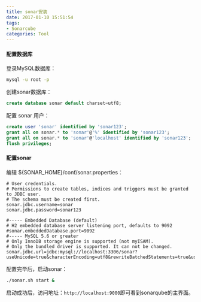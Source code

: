 ```yaml
---
title: sonar安装
date: 2017-01-10 15:51:54
tags:
- Sonarcube
categories: Tool
---
```


#### 配置数据库

登录MySQL数据库：

```Bash
mysql -u root -p
```

<!-- more -->

创建sonar数据库：

```SQL
create database sonar default charset=utf8;
```

配置 sonar 用户：

```SQL
create user 'sonar' identified by 'sonar123';  
grant all on sonar.* to 'sonar'@'%' identified by 'sonar123';
grant all on sonar.* to 'sonar'@'localhost' identified by 'sonar123';  
flush privileges;
```

#### 配置sonar

编辑 ${SONAR_HOME}/conf/sonar.properties：

```
# User credentials.
# Permissions to create tables, indices and triggers must be granted to JDBC user.
# The schema must be created first.
sonar.jdbc.username=sonar
sonar.jdbc.password=sonar123

#----- Embedded Database (default)
# H2 embedded database server listening port, defaults to 9092
#sonar.embeddedDatabase.port=9092
#----- MySQL 5.6 or greater
# Only InnoDB storage engine is supported (not myISAM).
# Only the bundled driver is supported. It can not be changed.
sonar.jdbc.url=jdbc:mysql://localhost:3306/sonar?useUnicode=true&characterEncoding=utf8&rewriteBatchedStatements=true&useConfigs=maxPerformance
```

配置完毕后，启动sonar：

```Bash
./sonar.sh start &
```

启动成功后，访问地址：`http://localhost:9000`即可看到sonarqube的主界面。
